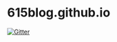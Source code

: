 # 615blog.github.io

[![Gitter](https://badges.gitter.im/615blog/help.svg)](https://gitter.im/615blog/help?utm_source=badge&utm_medium=badge&utm_campaign=pr-badge&utm_content=badge)